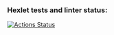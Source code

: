 ### Hexlet tests and linter status:
[![Actions Status](https://github.com/Chudilo4/ansible-deploy-project-76/actions/workflows/hexlet-check.yml/badge.svg)](https://github.com/Chudilo4/ansible-deploy-project-76/actions)